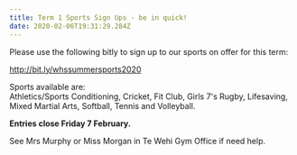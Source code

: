 ```yaml
---
title: Term 1 Sports Sign Ups - be in quick!
date: 2020-02-06T19:31:29.284Z
---
```

Please use the following bitly to sign up to our sports on offer for this term:

http://bit.ly/whssummersports2020

Sports available are:  
Athletics/Sports Conditioning, Cricket, Fit Club, Girls 7's Rugby, Lifesaving, Mixed Martial Arts, Softball, Tennis and Volleyball.

**Entries close Friday 7 February.**  

See Mrs Murphy or Miss Morgan in Te Wehi Gym Office if need help.
